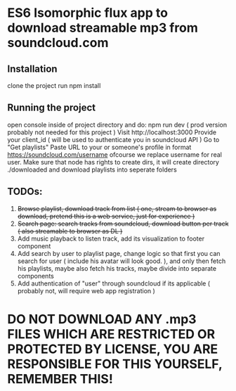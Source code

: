 # ES6 Isomorphic flux app to download streamable mp3 from soundcloud.com

## Installation
  clone the project
  run npm install
  
## Running the project
  open console inside of project directory and do: npm run dev ( prod version probably not needed for this project )
  Visit http://localhost:3000
  Provide your client_id ( will be used to authenticate you in soundcloud API )
  Go to "Get playlists"
  Paste URL to your or someone's profile in format https://soundcloud.com/username ofcourse we replace username for real user.
  Make sure that node has rights to create dirs, it will create directory ./downloaded and download playlists into seperate folders
  
## TODOs:
  1) ~~Browse playlist, download track from list ( one, stream to browser as download, pretend this is a web service, just for experience )~~
  2) ~~Search page: search tracks from soundcloud, download button per track ( also streamable to browser as DL )~~
  3) Add music playback to listen track, add its visualization to footer component
  4) Add search by user to playlist page, change logic so that first you can search for user ( include his avatar will look good. ), and only then fetch his playlists, maybe also fetch his tracks, maybe divide into separate components
  5) Add authentication of "user" through soundcloud if its applicable ( probably not, will require web app registration )
  
# DO NOT DOWNLOAD ANY .mp3 FILES WHICH ARE RESTRICTED OR PROTECTED BY LICENSE, YOU ARE RESPONSIBLE FOR THIS YOURSELF, REMEMBER THIS!